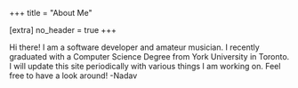 +++
title = "About Me"

[extra]
no_header = true
+++

Hi there! I am a software developer and amateur musician. I recently graduated with a Computer Science Degree from York University in Toronto.
I will update this site periodically with various things I am working on. Feel free to have a look around! -Nadav


